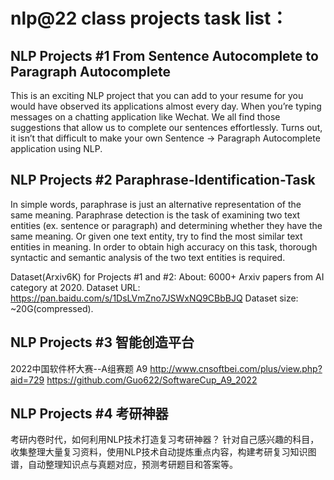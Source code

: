 # nlp@22 class projects task list：

## NLP Projects #1 From Sentence Autocomplete to Paragraph Autocomplete
This is an exciting NLP project that you can add to your resume for you would have observed its applications almost every day. When you’re typing messages on a chatting application like Wechat. We all find those suggestions that allow us to complete our sentences effortlessly. Turns out, it isn’t that difficult to make your own Sentence -> Paragraph Autocomplete application using NLP. 

## NLP Projects #2 Paraphrase-Identification-Task
In simple words, paraphrase is just an alternative representation of the same meaning. Paraphrase detection is the task of examining two text entities (ex. sentence or paragraph) and determining whether they have the same meaning. Or given one text entity, try to find the most similar text entities in meaning. In order to obtain high accuracy on this task, thorough syntactic and semantic analysis of the two text entities is required. 

Dataset(Arxiv6K) for Projects #1 and #2:
About: 6000+ Arxiv papers from AI category at 2020. 
Dataset URL: https://pan.baidu.com/s/1DsLVmZno7JSWxNQ9CBbBJQ
Dataset size: ~20G(compressed).

## NLP Projects #3 智能创造平台
2022中国软件杯大赛--A组赛题 A9
http://www.cnsoftbei.com/plus/view.php?aid=729
https://github.com/Guo622/SoftwareCup_A9_2022

## NLP Projects #4 考研神器
考研内卷时代，如何利用NLP技术打造复习考研神器？
针对自己感兴趣的科目，收集整理大量复习资料，使用NLP技术自动提炼重点内容，构建考研复习知识图谱，自动整理知识点与真题对应，预测考研题目和答案等。
